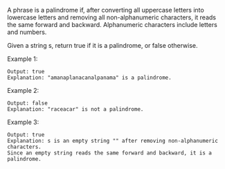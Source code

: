 A phrase is a palindrome if, after converting all uppercase letters into lowercase letters and removing all non-alphanumeric characters, it reads the same forward and backward. Alphanumeric characters include letters and numbers.

Given a string s, return true if it is a palindrome, or false otherwise.



Example 1:

```Input: s = "A man, a plan, a canal: Panama"
Output: true
Explanation: "amanaplanacanalpanama" is a palindrome.
```

Example 2:

```Input: s = "race a car"
Output: false
Explanation: "raceacar" is not a palindrome.
```

Example 3:

```Input: s = " "
Output: true
Explanation: s is an empty string "" after removing non-alphanumeric characters.
Since an empty string reads the same forward and backward, it is a palindrome.
```
 